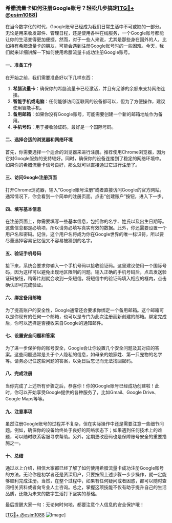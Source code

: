 ### 希腊流量卡如何注册Google账号？轻松几步搞定[[TG💪+ @esim1088](https://t.me/s/esim1088)]

在当今数字化的时代，Google账号已经成为我们日常生活中不可或缺的一部分。无论是用来收发邮件、管理日程，还是使用各种在线服务，一个Google账号都能让你的生活变得更加便捷。然而，对于一些人来说，尤其是那些身在国外的人，比如持有希腊流量卡的朋友，可能会遇到注册Google账号时的一些困难。今天，我们就来详细讲解一下如何使用希腊流量卡成功注册Google账号。

#### 一、准备工作

在开始之前，我们需要准备好以下几样东西：

1. **希腊流量卡**：确保你的希腊流量卡已经激活，并且有足够的余额来支持网络连接。
2. **智能手机或电脑**：任何能够访问互联网的设备都可以，但为了方便操作，建议使用智能手机。
3. **备用邮箱**：如果你没有Google账号，可能需要创建一个新的邮箱地址作为备用。
4. **手机号码**：用于接收验证码，最好是一个国际号码。

#### 二、选择合适的浏览器和网络环境

首先，你需要选择一个适合的浏览器来进行注册。推荐使用Chrome浏览器，因为它对Google服务的支持较好。同时，确保你的设备连接到了稳定的网络环境中。如果你的希腊流量卡信号良好，那么就可以直接通过它进行注册了。

#### 三、访问Google注册页面

打开Chrome浏览器，输入“Google账号注册”或者直接访问Google的官方网站。通常情况下，你会看到一个简单的注册页面。点击“创建账户”按钮，进入下一步。

#### 四、填写基本信息

在注册页面上，你需要填写一些基本信息，包括你的名字、姓氏以及出生日期等。这些信息都是必填项，所以请务必填写真实有效的数据。此外，你还需要设置一个用户名和密码。记住，这个用户名将成为你在Google世界的唯一标识符，所以要尽量选择容易记忆但又不容易被猜到的名字。

#### 五、验证手机号码

接下来，系统会要求你输入一个手机号码以接收验证码。这里建议使用一个国际号码，因为这样可以避免出现地区限制的问题。输入正确的手机号码后，点击发送验证码按钮，稍等片刻就会收到一条短信。将短信中的验证码填入相应的框内，点击确认即可完成验证。

#### 六、绑定备用邮箱

为了提高账户的安全性，Google通常还会要求你绑定一个备用邮箱。这个邮箱可以是你现有的任何一个邮箱，也可以是专门为此次注册而新创建的邮箱。绑定完成后，你可以选择是否接收来自Google的通知邮件。

#### 七、设置安全问题和答案

为了进一步保护你的账号安全，Google会让你设置几个安全问题及其对应的答案。这些问题通常是关于个人隐私的信息，如母亲的娘家姓、第一只宠物的名字等。请务必记住这些问题的答案，以免日后忘记而无法找回密码。

#### 八、完成注册

当你完成了上述所有步骤之后，恭喜你！你的Google账号已经成功创建啦！此时，你可以开始享受Google提供的各种服务了，比如Gmail、Google Drive、Google Maps等等。

#### 九、注意事项

虽然注册Google账号的过程并不复杂，但在实际操作中还是需要注意一些细节问题。例如，确保你的设备始终处于良好的网络状态下；如果遇到任何技术上的难题，可以随时联系客服寻求帮助。另外，定期更改密码也是保障账号安全的重要措施之一。

#### 十、总结

通过以上介绍，相信大家都已经了解了如何使用希腊流量卡成功注册Google账号的方法。无论你是初学者还是资深用户，只要按照上述步骤一步步操作，就一定能够顺利完成注册。当然，在整个过程中，如果有任何疑问或者困惑，都可以随时查阅相关资料或者向专业人士咨询。总之，掌握这项技能不仅有助于提升自己的生活品质，还能为未来的数字生活打下坚实的基础。

最后提醒大家一句：无论何时何地，都要注意个人信息的安全保护哦！

[[TG💪+ @esim1088](https://t.me/s/esim1088) ![Image](https://i.postimg.cc/4NQfJmqS/Snipaste-2025-05-13-00-14-12.png)]